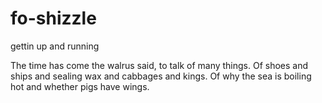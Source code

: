 # fo-shizzle
gettin up and running

The time has come the walrus said, to talk of many things. Of shoes and ships and sealing wax
and cabbages and kings. Of why the sea is boiling hot and whether pigs have wings.
